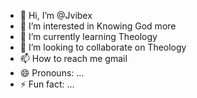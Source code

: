 - 👋 Hi, I’m @Jvibex
- 👀 I’m interested in Knowing God more
- 🌱 I’m currently learning Theology
- 💞️ I’m looking to collaborate on Theology
- 📫 How to reach me gmail
- 😄 Pronouns: ...
- ⚡ Fun fact: ...

<!---
Jvibex/Jvibex is a ✨ special ✨ repository because its `README.md` (this file) appears on your GitHub profile.
You can click the Preview link to take a look at your changes.
--->
